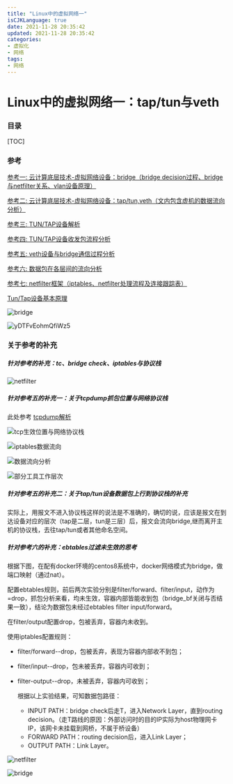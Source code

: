 ```yaml
---
title: "Linux中的虚拟网络一"
isCJKLanguage: true
date: 2021-11-28 20:35:42
updated: 2021-11-28 20:35:42
categories: 
- 虚拟化
- 网络
tags: 
- 网络
---
```


# Linux中的虚拟网络一：tap/tun与veth

### 目录

[TOC]

### 参考

[参考一: 云计算底层技术-虚拟网络设备：bridge（bridge decision过程、bridge与netfilter关系、vlan设备原理）](https://opengers.github.io/openstack/openstack-base-virtual-network-devices-bridge-and-vlan/)

[参考二: 云计算底层技术-虚拟网络设备：tap/tun,veth（文内包含虚机的数据流向分析）](https://opengers.github.io/openstack/openstack-base-virtual-network-devices-tuntap-veth/)

[参考三: TUN/TAP设备解析](https://www.jianshu.com/p/09f9375b7fa7)

[参考四: TUN/TAP设备收发包流程分析](https://blog.liu-kevin.com/2020/01/06/tun-tapshe-bei-qian-xi/)

[参考五: veth设备与bridge通信过程分析](https://segmentfault.com/a/1190000009491002) 

[参考六: 数据包在各层间的流向分析](https://zhuanlan.zhihu.com/p/139247344)

[参考七: netfilter框架（iptables、netfilter处理流程及连接跟踪表）](https://opengers.github.io/openstack/openstack-base-netfilter-framework-overview/)

[Tun/Tap设备基本原理](https://github.com/ICKelin/article/issues/9)

![bridge](https://raw.githubusercontent.com/Abug0/Typora-Pics/master/pics/Typora20200816084804.png)

![yDTFvEohmQfiWz5](https://raw.githubusercontent.com/Abug0/Typora-Pics/master/pics/Typora20200816163436.jpg)

### 关于参考的补充

##### 针对参考的补充：tc、bridge check、iptables与协议栈

![netfilter](https://raw.githubusercontent.com/Abug0/Typora-Pics/master/pics/Typora20200816175903.png)

##### 针对参考五的补充一：关于tcpdump抓包位置与网络协议栈

此处参考 [tcpdump解析](../../操作系统/tcpdump解析.md)

![tcp生效位置与网络协议栈](C:/Users/pc/Desktop/1546067532777618.png)

![iptables数据流向](https://raw.githubusercontent.com/Abug0/Typora-Pics/master/pics/Typora20200816123402.jpg)

![数据流向分析](https://raw.githubusercontent.com/Abug0/Typora-Pics/master/pics/Typora20200816124406.jpg)

![部分工具工作层次](https://raw.githubusercontent.com/Abug0/Typora-Pics/master/pics/Typora20200816124414.jpg)

##### 针对参考五的补充二：关于tap/tun设备数据包上行到协议栈的补充

实际上，用报文不进入协议栈这样的说法是不准确的，确切的说，应该是报文在到达设备对应的层次（tap是二层，tun是三层）后，报文会流向bridge,继而离开主机的协议栈，去往tap/tun或者其他命名空间。

##### 针对参考六的补充：ebtables过滤未生效的思考

根据下图，在配有docker环境的centos8系统中，docker网络模式为bridge，做端口映射（通过nat）。

配置ebtables规则，前后两次实验分别是filter/forward、filter/input，动作为=drop，抓包分析来看，均未生效，容器内部皆能收到包（bridge_bf关闭与否结果一致），结论为数据包未经过ebtables filter input/forward。

在filter/output配置drop，包被丢弃，容器内未收到。

使用iptables配置规则：

* filter/forward--drop，包被丢弃，表现为容器内部收不到包；

* filter/input--drop，包未被丢弃，容器内可收到；

* filter-output--drop，未被丢弃，容器内可收到；

  根据以上实验结果，可知数据包路径：

  * INPUT PATH：bridge check后走T，进入Network Layer，直到routing decision。（走T路线的原因：外部访问时的目的IP实际为host物理网卡IP，该网卡未挂载到网桥，不属于桥设备）
  * FORWARD PATH：routing decision后，进入Link Layer；
  * OUTPUT PATH：Link Layer。

![netfilter](https://raw.githubusercontent.com/Abug0/Typora-Pics/master/pics/Typora20200816175903.png)

![bridge](https://raw.githubusercontent.com/Abug0/Typora-Pics/master/pics/Typora20200816084804.png)
